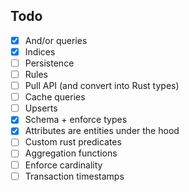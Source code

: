 ## Todo

- [x] And/or queries
- [x] Indices
- [ ] Persistence
- [ ] Rules
- [ ] Pull API (and convert into Rust types)
- [ ] Cache queries
- [ ] Upserts
- [x] Schema + enforce types
- [x] Attributes are entities under the hood
- [ ] Custom rust predicates
- [ ] Aggregation functions
- [ ] Enforce cardinality
- [ ] Transaction timestamps
